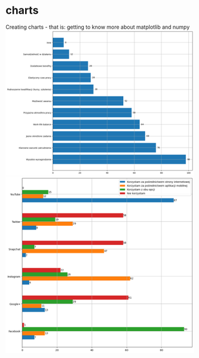 # charts
Creating charts - that is: getting to know more about matplotlib and numpy
<img src='oczekiwania_przedstawicieli.png' />
<img src='social_media.png'>
